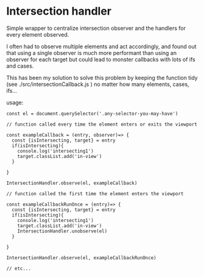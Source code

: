 # Intersection handler




Simple wrapper to centralize intersection observer and the handlers for every element observed.

I often had to observe multiple elements and act accordingly, and found out that using a single observer is much more performant than using an observer for each target but could lead to monster callbacks with lots of ifs and cases.

This has been my solution to solve this problem by keeping the function tidy (see ./src/intersectionCallback.js ) no matter how many elements, cases, ifs...



usage:

```
const el = document.querySelector('.any-selector-you-may-have')

// function called every time the element enters or exits the viewport

const exampleCallback = (entry, observer)=> {
  const {isIntersecting, target} = entry
  if(isIntersecting){
    console.log('intersecting1')
    target.classList.add('in-view')
  }
  
}

IntersectionHandler.observe(el, exampleCallback)

// function called the first time the element enters the viewport

const exampleCallbackRunOnce = (entry)=> {
  const {isIntersecting, target} = entry
  if(isIntersecting){
    console.log('intersecting1')
    target.classList.add('in-view')
    IntersectionHandler.unobserve(el)
  }
  
}

IntersectionHandler.observe(el, exampleCallbackRunOnce)

// etc...




```

